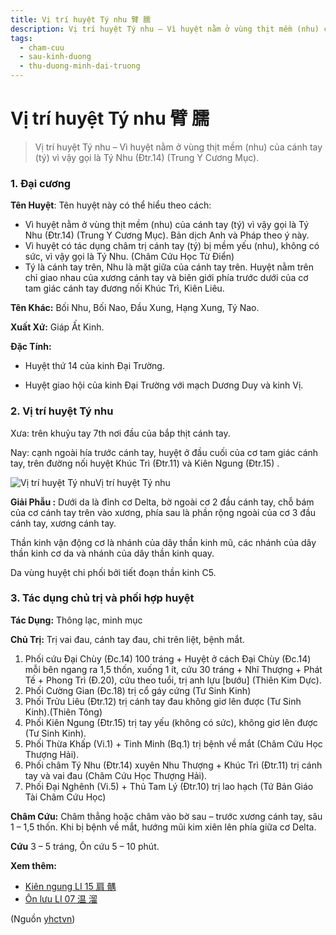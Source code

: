```yaml
---
title: Vị trí huyệt Tý nhu 臂 臑
description: Vị trí huyệt Tý nhu – Vì huyệt nằm ở vùng thịt mềm (nhu) của cánh tay (tý) vì vậy gọi là Tý Nhu (Đtr.14) (Trung Y Cương Mục). 
tags:
  - cham-cuu
  - sau-kinh-duong
  - thu-duong-minh-dai-truong
---
```


# Vị trí huyệt Tý nhu 臂 臑 

> Vị trí huyệt Tý nhu – Vì huyệt nằm ở vùng thịt mềm (nhu) của cánh tay (tý) vì vậy gọi là Tý Nhu (Đtr.14) (Trung Y Cương Mục). 

### **1. Đại cương**

**Tên Huyệt**: Tên huyệt này có thể hiểu theo cách:

* Vì huyệt nằm ở vùng thịt mềm (nhu) của cánh tay (tý) vì vậy gọi là Tý Nhu (Đtr.14) (Trung Y Cương Mục). Bản dịch Anh và Pháp theo ý này.
* Vì huyệt có tác dụng châm trị cánh tay (tý) bị mềm yếu (nhu), không có sức, vì vậy gọi là Tý Nhu. (Châm Cứu Học Từ Điển)
* Tý là cánh tay trên, Nhu là mặt giữa của cánh tay trên. Huyệt nằm trên chỉ giao nhau của xương cánh tay và biên giới phía trước dưới của cơ tam giác cánh tay đương nối Khúc Trì, Kiên Liêu.

**Tên Khác:** Bối Nhu, Bối Nao, Đầu Xung, Hạng Xung, Tý Nao.

**Xuất Xứ:** Giáp Ất Kinh.

**Đặc Tính:**

+ Huyệt thứ 14 của kinh Đại Trường.

+ Huyệt giao hội của kinh Đại Trường với mạch Dương Duy và kinh Vị.

### **2. Vị trí huyệt Tý nhu**

Xưa: trên khuỷu tay 7th nơi đầu của bắp thịt cánh tay.

Nay: cạnh ngoài hía trước cánh tay, huyệt ở đầu cuối của cơ tam giác cánh tay, trên đường nối huyệt Khúc Trì (Đtr.11) và Kiên Ngung (Đtr.15) .

![Vị trí huyệt Tý nhu](/imgs/yhctvn/huyet-ty-nhu-e1644825274477.jpg)Vị trí huyệt Tý nhu

**Giải Phẫu :** Dưới da là đỉnh cơ Delta, bờ ngoài cơ 2 đầu cánh tay, chỗ bám của cơ cánh tay trên vào xương, phía sau là phần rộng ngoài của cơ 3 đầu cánh tay, xương cánh tay.

Thần kinh vận động cơ là nhánh của dây thần kinh mũ, các nhánh của dây thần kinh cơ da và nhánh của dây thần kinh quay.

Da vùng huyệt chi phối bởi tiết đoạn thần kinh C5.

### **3. Tác dụng chủ trị và phối hợp huyệt**

**Tác Dụng:** Thông lạc, minh mục

**Chủ Trị:** Trị vai đau, cánh tay đau, chi trên liệt, bệnh mắt.

1. Phối cứu Đại Chùy (Đc.14) 100 tráng + Huyệt ở cách Đại Chùy (Đc.14) mỗi bên ngang ra 1,5 thốn, xuống 1 ít, cứu 30 tráng + Nhĩ Thượng + Phát Tế + Phong Trì (Đ.20), cứu theo tuổi, trị anh lựu [bướu] (Thiên Kim Dực).
2. Phối Cường Gian (Đc.18) trị cổ gáy cứng (Tư Sinh Kinh)
3. Phối Trửu Liêu (Đtr.12) trị cánh tay đau không giơ lên được (Tư Sinh Kinh).(Thiên Tông)
4. Phối Kiên Ngung (Đtr.15) trị tay yếu (không có sức), không giơ lên được (Tư Sinh Kinh).
5. Phối Thừa Khấp (Vi.1) + Tinh Minh (Bq.1) trị bệnh về mắt (Châm Cứu Học Thượng Hải).
6. Phối châm Tý Nhu (Đtr.14) xuyên Nhu Thượng + Khúc Trì (Đtr.11) trị cánh tay và vai đau (Châm Cứu Học Thượng Hải).
7. Phối Đại Nghênh (Vi.5) + Thủ Tam Lý (Đtr.10) trị lao hạch (Tứ Bản Giáo Tài Châm Cứu Học)

**Châm Cứu:** Châm thẳng hoặc châm vào bờ sau – trước xương cánh tay, sâu 1 – 1,5 thốn. Khi bị bệnh về mắt, hướng mũi kim xiên lên phía giữa cơ Delta.

**Cứu** 3 – 5 tráng, Ôn cứu 5 – 10 phút.

**Xem thêm:**

* [Kiên ngung LI 15 肩 髃](/yhctvn/huyet-kien-ngung-%e8%82%a9-%e9%ab%83)
* [Ôn lưu LI 07 温 溜](/yhctvn/huyet-on-luu-%e6%b8%a9-%e6%ba%9c)

(Nguồn <a href="https://yhctvn.com/huyet-ty-nhu-臂-臑/" target="_blank">yhctvn</a>)
